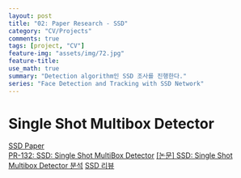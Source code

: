 ```yaml
---
layout: post
title: "02: Paper Research - SSD"
category: "CV/Projects"
comments: true
tags: [project, "CV"]
feature-img: "assets/img/72.jpg"
feature-title:
use_math: true
summary: "Detection algorithm인 SSD 조사를 진행한다."
series: "Face Detection and Tracking with SSD Network"
---
```






# Single Shot Multibox Detector
[SSD Paper](https://arxiv.org/abs/1512.02325)  
[PR-132: SSD: Single Shot MultiBox Detector](https://www.youtube.com/watch?v=ej1ISEoAK5g)
[[논문] SSD: Single Shot Multibox Detector 분석](https://taeu.github.io/paper/deeplearning-paper-ssd/)
[SSD 리뷰](https://wansook0316.github.io/cv/projects/2021/03/19/Face-Detection-and-tracking-with-ssd-network-02-Paper-Research-1.html)

